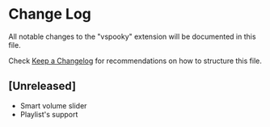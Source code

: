 # Change Log

All notable changes to the "vspooky" extension will be documented in this file.

Check [Keep a Changelog](http://keepachangelog.com/) for recommendations on how to structure this file.

## [Unreleased]

- Smart volume slider
- Playlist's support
